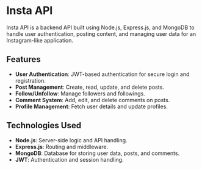 # Insta API

Insta API is a backend API built using Node.js, Express.js, and MongoDB to handle user authentication, 
posting content, and managing user data for an Instagram-like application.

## Features
- **User Authentication**: JWT-based authentication for secure login and registration.
- **Post Management**: Create, read, update, and delete posts.
- **Follow/Unfollow**: Manage followers and followings.
- **Comment System**: Add, edit, and delete comments on posts.
- **Profile Management**: Fetch user details and update profiles.

## Technologies Used
- **Node.js**: Server-side logic and API handling.
- **Express.js**: Routing and middleware.
- **MongoDB**: Database for storing user data, posts, and comments.
- **JWT**: Authentication and session handling.
